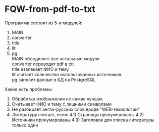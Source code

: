 # FQW-from-pdf-to-txt
Программа состоит из 5-и модулей:
  1) MAIN
  2) converter
  3) title
  4) lit
  5) pg  
MAIN объединяет все остальные модули  
converter переводит pdf в txt  
title извлекает ФИО и тему  
lit считает количество использованных источников  
pg заносит данные в БД на PostgreSQL  

Какие есть проблемы:
1) Обработка изображения не самая лучшая
2) Считывает ФИО и тему с лишними символами
3) Не разбирает англо-русских слов вроде "WEB-технологии"
4) Литературу считает, если:
  4.1) Страницы пронумерованы
  4.2) Источники пронумерованы
  4.3) Заголовок для списка литературы только один
